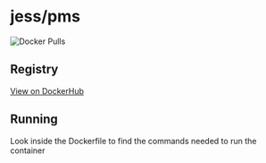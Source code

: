 # jess/pms

![Docker Pulls](https://img.shields.io/docker/pulls/jess/pms)



## Registry

[View on DockerHub](https://hub.docker.com/r/jess/pms)

## Running

Look inside the Dockerfile to find the commands needed to run the container
